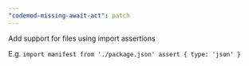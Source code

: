 ```yaml
---
"codemod-missing-await-act": patch
---
```


Add support for files using import assertions

E.g. `import manifest from './package.json' assert { type: 'json' }`
